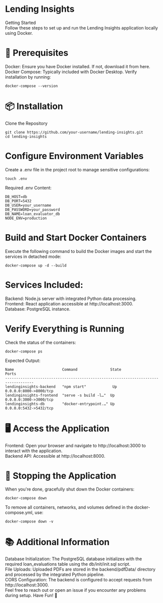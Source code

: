 # Lending Insights
Getting Started  
Follow these steps to set up and run the Lending Insights application locally using Docker.  
  
# 🚀 Prerequisites  
Docker: Ensure you have Docker installed. If not, download it from here.  
Docker Compose: Typically included with Docker Desktop. Verify installation by running:  
```
docker-compose --version  
```
# 📦 Installation
Clone the Repository  

```
git clone https://github.com/your-username/lending-insights.git  
cd lending-insights  
```
# Configure Environment Variables

Create a .env file in the project root to manage sensitive configurations:  
```
touch .env
```
Required .env Content:  

```
DB_HOST=db  
DB_PORT=5432  
DB_USER=your_username  
DB_PASSWORD=your_password  
DB_NAME=loan_evaluator_db  
NODE_ENV=production  
```
# Build and Start Docker Containers

Execute the following command to build the Docker images and start the services in detached mode:  

```
docker-compose up -d --build
```
# Services Included:

Backend: Node.js server with integrated Python data processing.  
Frontend: React application accessible at http://localhost:3000.  
Database: PostgreSQL instance.  
# Verify Everything is Running  
  
Check the status of the containers:  

```
docker-compose ps
```
Expected Output:

```
Name                      Command               State                 Ports
-----------------------------------------------------------------------------------
lendinginsights-backend   "npm start"            Up                    0.0.0.0:8000->8000/tcp
lendinginsights-frontend  "serve -s build -l…"  Up                    0.0.0.0:3000->3000/tcp
lendinginsights-db        "docker-entrypoint.…" Up                    0.0.0.0:5432->5432/tcp
```

# 🖥️ Access the Application
Frontend: Open your browser and navigate to http://localhost:3000 to interact with the application.  
Backend API: Accessible at http://localhost:8000.  
# 🛑 Stopping the Application
When you're done, gracefully shut down the Docker containers:  
```
docker-compose down
```
To remove all containers, networks, and volumes defined in the docker-compose.yml, use:  
  
```
docker-compose down -v  
```
# 📚 Additional Information
Database Initialization: The PostgreSQL database initializes with the required loan_evaluations table using the db/init/init.sql script.  
File Uploads: Uploaded PDFs are stored in the backend/pdfData/ directory and processed by the integrated Python pipeline.  
CORS Configuration: The backend is configured to accept requests from http://localhost:3000.  
Feel free to reach out or open an issue if you encounter any problems during setup. Have Fun! 🎉  
